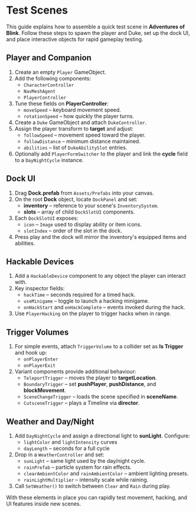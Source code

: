 # Test Scenes

This guide explains how to assemble a quick test scene in **Adventures of Blink**. Follow these steps to spawn the player and Duke, set up the dock UI, and place interactive objects for rapid gameplay testing.

## Player and Companion
1. Create an empty `Player` GameObject.
2. Add the following components:
   - `CharacterController`
   - `NavMeshAgent`
   - `PlayerController`
3. Tune these fields on **PlayerController**:
   - `moveSpeed` – keyboard movement speed.
   - `rotationSpeed` – how quickly the player turns.
4. Create a `Duke` GameObject and attach `DukeController`.
5. Assign the player transform to **target** and adjust:
   - `followSpeed` – movement speed toward the player.
   - `followDistance` – minimum distance maintained.
   - `abilities` – list of `DukeAbilitySlot` entries.
6. Optionally add `PlayerFormSwitcher` to the player and link the **cycle** field to a `DayNightCycle` instance.

## Dock UI
1. Drag **Dock.prefab** from `Assets/Prefabs` into your canvas.
2. On the root **Dock** object, locate `DockPanel` and set:
   - **inventory** – reference to your scene's `InventorySystem`.
   - **slots** – array of child `DockSlotUI` components.
3. Each `DockSlotUI` exposes:
   - `icon` – `Image` used to display ability or item icons.
   - `slotIndex` – order of the slot in the dock.
4. Press play and the dock will mirror the inventory's equipped items and abilities.

## Hackable Devices
1. Add a `HackableDevice` component to any object the player can interact with.
2. Key inspector fields:
   - `hackTime` – seconds required for a timed hack.
   - `useMinigame` – toggle to launch a hacking minigame.
   - `onHackStart` and `onHackComplete` – events invoked during the hack.
3. Use `PlayerHacking` on the player to trigger hacks when in range.

## Trigger Volumes
1. For simple events, attach `TriggerVolume` to a collider set as **Is Trigger** and hook up:
   - `onPlayerEnter`
   - `onPlayerExit`
2. Variant components provide additional behaviour:
   - `TeleportTrigger` – moves the player to **targetLocation**.
   - `BoundaryTrigger` – set **pushPlayer**, **pushDistance**, and **blockMovement**.
   - `SceneChangeTrigger` – loads the scene specified in **sceneName**.
   - `CutsceneTrigger` – plays a Timeline via **director**.

## Weather and Day/Night
1. Add `DayNightCycle` and assign a directional light to **sunLight**. Configure:
   - `lightColor` and `lightIntensity` curves
   - `dayLength` – seconds for a full cycle
2. Drop in a `WeatherController` and set:
   - `sunLight` – same light used by the day/night cycle.
   - `rainPrefab` – particle system for rain effects.
   - `clearAmbientColor` and `rainAmbientColor` – ambient lighting presets.
   - `rainLightMultiplier` – intensity scale while raining.
3. Call `SetWeather()` to switch between `Clear` and `Rain` during play.

With these elements in place you can rapidly test movement, hacking, and UI features inside new scenes.
